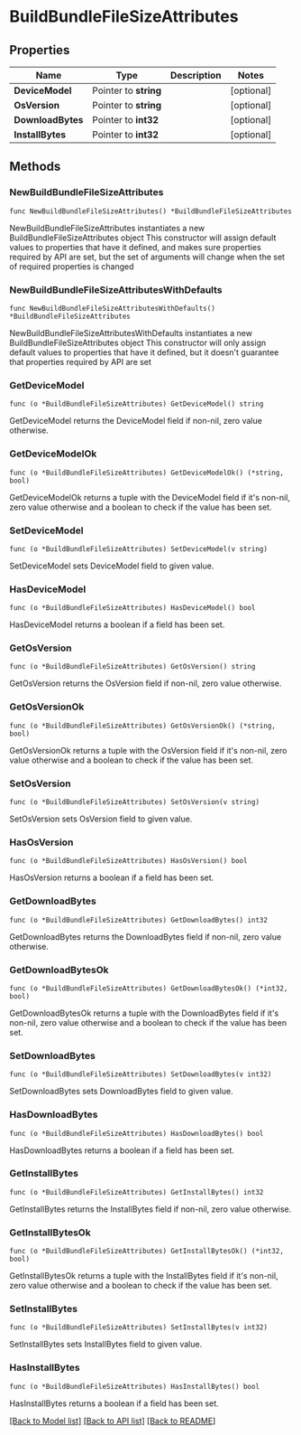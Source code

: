 # BuildBundleFileSizeAttributes

## Properties

Name | Type | Description | Notes
------------ | ------------- | ------------- | -------------
**DeviceModel** | Pointer to **string** |  | [optional] 
**OsVersion** | Pointer to **string** |  | [optional] 
**DownloadBytes** | Pointer to **int32** |  | [optional] 
**InstallBytes** | Pointer to **int32** |  | [optional] 

## Methods

### NewBuildBundleFileSizeAttributes

`func NewBuildBundleFileSizeAttributes() *BuildBundleFileSizeAttributes`

NewBuildBundleFileSizeAttributes instantiates a new BuildBundleFileSizeAttributes object
This constructor will assign default values to properties that have it defined,
and makes sure properties required by API are set, but the set of arguments
will change when the set of required properties is changed

### NewBuildBundleFileSizeAttributesWithDefaults

`func NewBuildBundleFileSizeAttributesWithDefaults() *BuildBundleFileSizeAttributes`

NewBuildBundleFileSizeAttributesWithDefaults instantiates a new BuildBundleFileSizeAttributes object
This constructor will only assign default values to properties that have it defined,
but it doesn't guarantee that properties required by API are set

### GetDeviceModel

`func (o *BuildBundleFileSizeAttributes) GetDeviceModel() string`

GetDeviceModel returns the DeviceModel field if non-nil, zero value otherwise.

### GetDeviceModelOk

`func (o *BuildBundleFileSizeAttributes) GetDeviceModelOk() (*string, bool)`

GetDeviceModelOk returns a tuple with the DeviceModel field if it's non-nil, zero value otherwise
and a boolean to check if the value has been set.

### SetDeviceModel

`func (o *BuildBundleFileSizeAttributes) SetDeviceModel(v string)`

SetDeviceModel sets DeviceModel field to given value.

### HasDeviceModel

`func (o *BuildBundleFileSizeAttributes) HasDeviceModel() bool`

HasDeviceModel returns a boolean if a field has been set.

### GetOsVersion

`func (o *BuildBundleFileSizeAttributes) GetOsVersion() string`

GetOsVersion returns the OsVersion field if non-nil, zero value otherwise.

### GetOsVersionOk

`func (o *BuildBundleFileSizeAttributes) GetOsVersionOk() (*string, bool)`

GetOsVersionOk returns a tuple with the OsVersion field if it's non-nil, zero value otherwise
and a boolean to check if the value has been set.

### SetOsVersion

`func (o *BuildBundleFileSizeAttributes) SetOsVersion(v string)`

SetOsVersion sets OsVersion field to given value.

### HasOsVersion

`func (o *BuildBundleFileSizeAttributes) HasOsVersion() bool`

HasOsVersion returns a boolean if a field has been set.

### GetDownloadBytes

`func (o *BuildBundleFileSizeAttributes) GetDownloadBytes() int32`

GetDownloadBytes returns the DownloadBytes field if non-nil, zero value otherwise.

### GetDownloadBytesOk

`func (o *BuildBundleFileSizeAttributes) GetDownloadBytesOk() (*int32, bool)`

GetDownloadBytesOk returns a tuple with the DownloadBytes field if it's non-nil, zero value otherwise
and a boolean to check if the value has been set.

### SetDownloadBytes

`func (o *BuildBundleFileSizeAttributes) SetDownloadBytes(v int32)`

SetDownloadBytes sets DownloadBytes field to given value.

### HasDownloadBytes

`func (o *BuildBundleFileSizeAttributes) HasDownloadBytes() bool`

HasDownloadBytes returns a boolean if a field has been set.

### GetInstallBytes

`func (o *BuildBundleFileSizeAttributes) GetInstallBytes() int32`

GetInstallBytes returns the InstallBytes field if non-nil, zero value otherwise.

### GetInstallBytesOk

`func (o *BuildBundleFileSizeAttributes) GetInstallBytesOk() (*int32, bool)`

GetInstallBytesOk returns a tuple with the InstallBytes field if it's non-nil, zero value otherwise
and a boolean to check if the value has been set.

### SetInstallBytes

`func (o *BuildBundleFileSizeAttributes) SetInstallBytes(v int32)`

SetInstallBytes sets InstallBytes field to given value.

### HasInstallBytes

`func (o *BuildBundleFileSizeAttributes) HasInstallBytes() bool`

HasInstallBytes returns a boolean if a field has been set.


[[Back to Model list]](../README.md#documentation-for-models) [[Back to API list]](../README.md#documentation-for-api-endpoints) [[Back to README]](../README.md)


